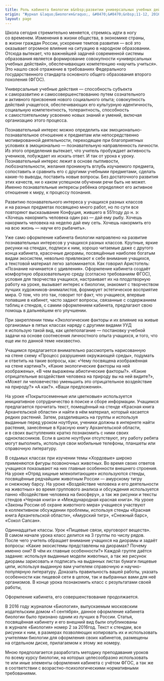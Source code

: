 ```yaml
---
title: Роль кабинета биологии в&nbsp;развитии универсальных учебных действий
origin: "Журнал &laquo;Биология&raquo;, &#8470;&#8470;&nbsp;11-12, 2016&nbsp;г."
layout: page
---
```


Школа сегодня стремительно меняется, стремясь идти в&nbsp;ногу со&nbsp;временем. Изменения в&nbsp;жизни общества, в&nbsp;экономике страны, в&nbsp;жизни граждан России, ускорение темпов развития&nbsp;&mdash; всё это оказывает огромное влияние на&nbsp;ситуацию в&nbsp;народном образовании. Отсюда вытекает, что важнейшей задачей современной системы образования является формирование совокупности &laquo;универсальных учебных действий&raquo;, обеспечивающих компетенцию &laquo;научить учиться&raquo;. Это нашло своё отражение в&nbsp;требованиях Федерального государственного стандарта основного общего образования второго поколения (ФГОС).

<!--more-->

Универсальные учебные действия&nbsp;&mdash; способность субъекта к&nbsp;саморазвитию и&nbsp;самосовершенствованию путем сознательного и&nbsp;активного присвоения нового социального опыта; совокупность действий учащегося, обеспечивающих его культурную идентичность, социальную компетентность, толерантность, способность к&nbsp;самостоятельному усвоению новых знаний и&nbsp;умений, включая организацию этого процесса.

Познавательный интерес можно определить как эмоционально-познавательное отношение к&nbsp;предметам или непосредственно мотивированной деятельности, переходящее при благоприятных условиях в&nbsp;эмоционально&nbsp;&mdash; познавательную направленность личности. Из&nbsp;этого определения вытекает, что учитель пробуждает активность учеников, побуждает их&nbsp;искать ответ. И&nbsp;так от&nbsp;урока к&nbsp;уроку. Познавательный интерес лежит в&nbsp;основе пытливости, любознательности, желания проникнуть вглубь изучаемого предмета, сопоставить и&nbsp;сравнить его с&nbsp;другими учебными предметами, сделать какие-то выводы, поставить новые вопросы. Без достаточного развития этих качеств, ни&nbsp;о&nbsp;каком успешном обучении речи быть не&nbsp;может. Именно познавательные интересы ребёнка определяют его активное отношение к&nbsp;миру, к&nbsp;процессу познания.

Развитию познавательного интереса у&nbsp;учащихся разных классов и&nbsp;на&nbsp;разных предметах посвящено много работ, но&nbsp;по&nbsp;сути все повторяют высказывание Конфуция, жившего в&nbsp;551году до&nbsp;н.&nbsp;э: &laquo;Хочешь накормить человека один раз&nbsp;&mdash; дай ему рыбу. Хочешь накормить человека на&nbsp;неделю дай ему сеть. Хочешь накормить его на&nbsp;всю жизнь&nbsp;&mdash; научи его рыбачить&raquo;.

Уже само оформление кабинета биологии направлено на&nbsp;развитие познавательных интересов у&nbsp;учащихся разных классов. Крупные, яркие рисунки на&nbsp;стендах, подписи к&nbsp;ним, хорошо читаемые даже с&nbsp;другого конца кабинета, красочные диорамы, посвящённые наиболее богатым видам экосистем, невольно привлекают к&nbsp;себе внимание учащихся, а&nbsp;текстовой материал легко запоминается. Как говорил Аристотель: &laquo;Познание начинается с&nbsp;удивления&raquo;. Оформление кабинета создаёт комфортную образовательную среду (согласно требованиям ФГОС), условия для творчества учащихся, настраивает их&nbsp;на&nbsp;плодотворную работу на&nbsp;уроке, вызывает интерес к&nbsp;биологии, знакомит с&nbsp;творчеством лучших художников-анималистов, формирует эстетическое восприятие мира. О&nbsp;том, что это так, говорит тот факт, что учащиеся, впервые попавшие в&nbsp;кабинет, часто задают вопросы, связанные с&nbsp;содержанием таблиц и&nbsp;стендов, с&nbsp;самим оформлением кабинета, предлагают свою помощь в&nbsp;дальнейшем его улучшении.

При закреплении темы &laquo;Экологические факторы и&nbsp;их&nbsp;влияние на&nbsp;живые организмы&raquo; в&nbsp;пятых классах наряду с&nbsp;другими видами УУД я&nbsp;использую такой вид, как целеполагание&nbsp;&mdash; постановку учебной задачи на&nbsp;основе соотнесения личностного опыта учащихся, и&nbsp;того, что еще им&nbsp;по&nbsp;данной теме неизвестно.

Учащимся предлагается внимательно рассмотреть нарисованную на&nbsp;стене схему &laquo;Процесс разрушения окружающей среды&raquo;, подумать и&nbsp;ответить на&nbsp;такие вопросы, как: &laquo;Чему посвящена изображённая на&nbsp;стене картина?&raquo;, &laquo;Какие экологические факторы на&nbsp;ней изображены&raquo;, &laquo;В&nbsp;чем выражены абиотические факторы?&raquo;. &laquo;Какие отрицательные воздействия человека на&nbsp;природу вы&nbsp;на&nbsp;ней видите?&raquo;, &laquo;Может&nbsp;ли человечество уменьшить это отрицательное воздействие на&nbsp;природу?&raquo; &laquo;А&nbsp;как?&raquo;. &laquo;Ваши предложения&raquo;.

На&nbsp;уроке &laquo;Покрытосеменные или цветковые&raquo; используется инициативное сотрудничество в&nbsp;поиске и&nbsp;сборе информации. Учащимся предлагается прочитать текст, помещённый на&nbsp;стенде &laquo;Красная книга Архангельской области&raquo; и&nbsp;найти в&nbsp;нём материал, который касается редких растений. Затем, разделившись на&nbsp;группы и&nbsp;используя выданные перед уроком ноутбуки, ученики должны в&nbsp;интернете найти растения, занесённые в&nbsp;Красную книгу Архангельской области, и&nbsp;в&nbsp;своих выступлениях кратко познакомить с&nbsp;ними своих одноклассников. Если в&nbsp;школе ноутбуки отсутствуют, эту работу ребята могут выполнить, используя свои мобильные телефоны, планшеты или справочную литературу.

В&nbsp;седьмых классах при изучении темы &laquo;Хордовые&raquo; широко применяются фигуры позвоночных животных. Во&nbsp;время своих ответов учащиеся показывают на&nbsp;них главные особенности внешнего строения. На&nbsp;уроке &laquo;Отряд хищные млекопитающие&raquo; используются стенды, посвящённые редчайшим животным России&nbsp;&mdash; амурскому тигру и&nbsp;снежному барсу. На&nbsp;уроке &laquo;Воздействие человека и&nbsp;его деятельности на&nbsp;животных&raquo; во&nbsp;время группового анализа и&nbsp;обсуждения используется панно &laquo;Воздействие человека на&nbsp;биосферу&raquo;, а&nbsp;так&nbsp;же рисунки и&nbsp;тексты стендов &laquo;Черная книга&raquo; и&nbsp;&laquo;Международная красная книга&raquo;. На&nbsp;уроке &laquo;Законы России об&nbsp;охране животного мира&raquo; учащиеся участвуют в&nbsp;коллективном обсуждении проблемы, используя стенды &laquo;Красная книга Архангельской области&raquo;, &laquo;Амурский тигр&raquo;, &laquo;Снежный барс&raquo;, &laquo;Сокол Сапсан&raquo;.

Одиннадцатые классы. Урок &laquo;Пищевые связи, круговорот веществ&raquo;. В&nbsp;самом начале урока класс делится на&nbsp;3&nbsp;группы по&nbsp;числу рядов. После чего учитель обращает внимание учащихся на&nbsp;диорамы и&nbsp;задаёт вопросы: &laquo;Какие экосистемы представлены на&nbsp;диорамах? Почему именно они? В&nbsp;чём их&nbsp;главные особенности?&raquo; Каждой группе даётся задание: используя выданные модели животных, а&nbsp;так&nbsp;же рисунок диорамы зарисовать и&nbsp;подписать на&nbsp;выданных листах бумаги пищевые цепи, используя выданную вам учителем справочную и&nbsp;научно-популярную литературу. Доказать правильность вашей работы, указать особенности как пищевой сети в&nbsp;целом, так и&nbsp;выбранных вами для неё организмов. В&nbsp;конце урока познакомить класс с&nbsp;результатами своей работы,

Оформление кабинета, его совершенствование продолжается.

В&nbsp;2016 году журналом &laquo;Биология&raquo;, выпускаемым московским издательским домом &laquo;1&nbsp;сентября&raquo;, данное оформление кабинета биологии было признано одним из&nbsp;лучших в&nbsp;России. Статья, посвящённая кабинету и&nbsp;его внешний вид были опубликованы в&nbsp;журнале &laquo;Биология&raquo; номер 2&nbsp;за&nbsp;2016год. Текст к&nbsp;стендам, все рисунки к&nbsp;ним, в&nbsp;размерах позволяющих копировать их&nbsp;и&nbsp;использовать учителями биологии для оформления своих кабинетов, размещены на&nbsp;отдельном диске, прилагаемом к&nbsp;этому&nbsp;же номеру.

Мною предполагается разработать методику преподавания уроков по&nbsp;всему курсу биологии, на&nbsp;которых целесообразно использовать те&nbsp;или иные элементы оформления кабинета с&nbsp;учётом ФГОС, а&nbsp;так&nbsp;же в&nbsp;соответствии с&nbsp;возрастно-психологическими нормативными требованиями.
